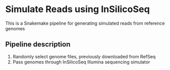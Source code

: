 # Simulate Reads using InSilicoSeq

This is a Snakemake pipeline for generating simulated reads from reference genomes

## Pipeline description

1. Randomly select genome files, previously downloaded from RefSeq
2. Pass genomes through InSilicoSeq Illumina sequencing simulator

